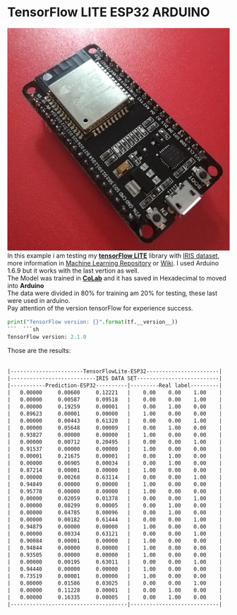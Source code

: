 
# TensorFlow LITE ESP32 ARDUINO

![imagen](0.jpg)  
In this example i am testing my [__tensorFlow LITE__](https://github.com/sandroormeno/share_aws/blob/master/hello_world.zip?raw=true)  library with [IRIS dataset](https://github.com/sandroormeno/Tensorflow-basic-examples/blob/master/datos/iris.csv), more information in [Machine Learning Repository](https://archive.ics.uci.edu/ml/datasets/iris) or [Wiki](https://es.wikipedia.org/wiki/Conjunto_de_datos_flor_iris). I used Arduino 1.6.9 but it works with the last vertion as well.   
The Model was trained in [__CoLab__](https://github.com/sandroormeno/TensorFlow-LITE-ESP32-ARDUINO/blob/master/tutorial.ipynb) and it has saved in Hexadecimal to  moved into __Arduino__   
The data were divided in 80% for training am 20% for testing, these last were used in arduino.  
Pay attention of the version tensorFlow for experience success.
```python
print("TensorFlow version: {}".format(tf.__version__))
```  ```sh
TensorFlow version: 2.1.0
```
Those are the results:  
``` text

|-----------------------TensorFlowLite-ESP32-----------------------|
|---------------------------IRIS DATA SET--------------------------|
|-----------Prediction-ESP32----------|---------Real label---------|
|   0.00000     0.00600     0.12221   |    0.00    0.00    1.00    |
|   0.00000     0.00587     0.09518   |    0.00    0.00    1.00    |
|   0.00000     0.19259     0.00001   |    0.00    1.00    0.00    |
|   0.89623     0.00001     0.00000   |    1.00    0.00    0.00    |
|   0.00000     0.00443     0.61320   |    0.00    0.00    1.00    |
|   0.00000     0.05648     0.00009   |    0.00    1.00    0.00    |
|   0.93827     0.00000     0.00000   |    1.00    0.00    0.00    |
|   0.00000     0.00712     0.20495   |    0.00    0.00    1.00    |
|   0.91537     0.00000     0.00000   |    1.00    0.00    0.00    |
|   0.00001     0.21675     0.00001   |    0.00    1.00    0.00    |
|   0.00000     0.06905     0.00034   |    0.00    1.00    0.00    |
|   0.87214     0.00001     0.00000   |    1.00    0.00    0.00    |
|   0.00000     0.00268     0.63114   |    0.00    0.00    1.00    |
|   0.94849     0.00000     0.00000   |    1.00    0.00    0.00    |
|   0.95778     0.00000     0.00000   |    1.00    0.00    0.00    |
|   0.00000     0.02059     0.01378   |    0.00    0.00    1.00    |
|   0.00000     0.08299     0.00005   |    0.00    1.00    0.00    |
|   0.00000     0.04785     0.00096   |    0.00    1.00    0.00    |
|   0.00000     0.00182     0.61444   |    0.00    0.00    1.00    |
|   0.94879     0.00000     0.00000   |    1.00    0.00    0.00    |
|   0.00000     0.00334     0.63121   |    0.00    0.00    1.00    |
|   0.90084     0.00001     0.00000   |    1.00    0.00    0.00    |
|   0.94844     0.00000     0.00000   |    1.00    0.00    0.00    |
|   0.93505     0.00000     0.00000   |    1.00    0.00    0.00    |
|   0.00000     0.00195     0.63011   |    0.00    0.00    1.00    |
|   0.94440     0.00000     0.00000   |    1.00    0.00    0.00    |
|   0.73519     0.00001     0.00000   |    1.00    0.00    0.00    |
|   0.00000     0.01586     0.03025   |    0.00    0.00    1.00    |
|   0.00000     0.11228     0.00001   |    0.00    1.00    0.00    |
|   0.00000     0.16335     0.00005   |    0.00    1.00    0.00    |
|-------------------------------------|----------------------------|
```  
